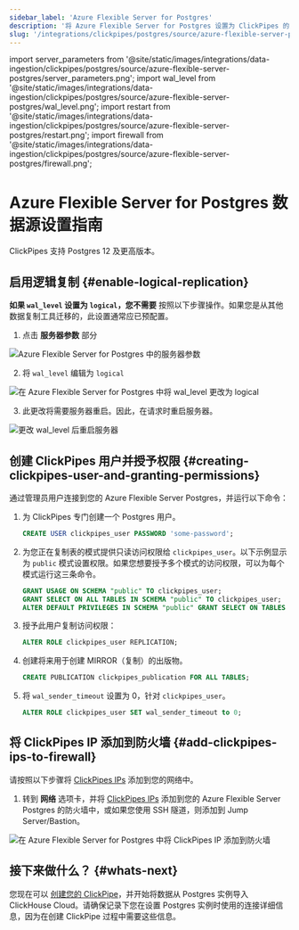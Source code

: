 ```yaml
---
sidebar_label: 'Azure Flexible Server for Postgres'
description: '将 Azure Flexible Server for Postgres 设置为 ClickPipes 的数据源'
slug: '/integrations/clickpipes/postgres/source/azure-flexible-server-postgres'
---
```


import server_parameters from '@site/static/images/integrations/data-ingestion/clickpipes/postgres/source/azure-flexible-server-postgres/server_parameters.png';
import wal_level from '@site/static/images/integrations/data-ingestion/clickpipes/postgres/source/azure-flexible-server-postgres/wal_level.png';
import restart from '@site/static/images/integrations/data-ingestion/clickpipes/postgres/source/azure-flexible-server-postgres/restart.png';
import firewall from '@site/static/images/integrations/data-ingestion/clickpipes/postgres/source/azure-flexible-server-postgres/firewall.png';


# Azure Flexible Server for Postgres 数据源设置指南

ClickPipes 支持 Postgres 12 及更高版本。

## 启用逻辑复制 {#enable-logical-replication}

**如果 `wal_level` 设置为 `logical`，您不需要** 按照以下步骤操作。如果您是从其他数据复制工具迁移的，此设置通常应已预配置。

1. 点击 **服务器参数** 部分

<img src={server_parameters} alt="Azure Flexible Server for Postgres 中的服务器参数" />

2. 将 `wal_level` 编辑为 `logical`

<img src={wal_level} alt="在 Azure Flexible Server for Postgres 中将 wal_level 更改为 logical" />

3. 此更改将需要服务器重启。因此，在请求时重启服务器。

<img src={restart} alt="更改 wal_level 后重启服务器" />

## 创建 ClickPipes 用户并授予权限 {#creating-clickpipes-user-and-granting-permissions}

通过管理员用户连接到您的 Azure Flexible Server Postgres，并运行以下命令：

1. 为 ClickPipes 专门创建一个 Postgres 用户。

   ```sql
   CREATE USER clickpipes_user PASSWORD 'some-password';
   ```

2. 为您正在复制表的模式提供只读访问权限给 `clickpipes_user`。以下示例显示为 `public` 模式设置权限。如果您想要授予多个模式的访问权限，可以为每个模式运行这三条命令。

   ```sql
   GRANT USAGE ON SCHEMA "public" TO clickpipes_user;
   GRANT SELECT ON ALL TABLES IN SCHEMA "public" TO clickpipes_user;
   ALTER DEFAULT PRIVILEGES IN SCHEMA "public" GRANT SELECT ON TABLES TO clickpipes_user;
   ```

3. 授予此用户复制访问权限：

   ```sql
   ALTER ROLE clickpipes_user REPLICATION;
   ```

4. 创建将来用于创建 MIRROR（复制）的出版物。

   ```sql
   CREATE PUBLICATION clickpipes_publication FOR ALL TABLES;
   ```

5. 将 `wal_sender_timeout` 设置为 0，针对 `clickpipes_user`。

   ```sql
   ALTER ROLE clickpipes_user SET wal_sender_timeout to 0;
   ```

## 将 ClickPipes IP 添加到防火墙 {#add-clickpipes-ips-to-firewall}

请按照以下步骤将 [ClickPipes IPs](../../index.md#list-of-static-ips) 添加到您的网络中。

1. 转到 **网络** 选项卡，并将 [ClickPipes IPs](../../index.md#list-of-static-ips) 添加到您的 Azure Flexible Server Postgres 的防火墙中，或如果您使用 SSH 隧道，则添加到 Jump Server/Bastion。

<img src={firewall} alt="在 Azure Flexible Server for Postgres 中将 ClickPipes IP 添加到防火墙" />

## 接下来做什么？ {#whats-next}

您现在可以 [创建您的 ClickPipe](../index.md)，并开始将数据从 Postgres 实例导入 ClickHouse Cloud。请确保记录下您在设置 Postgres 实例时使用的连接详细信息，因为在创建 ClickPipe 过程中需要这些信息。
